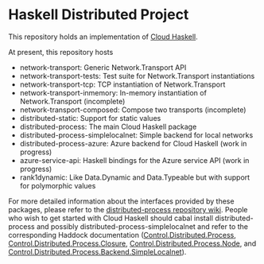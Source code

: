 Haskell Distributed Project
===========================

This repository holds an implementation of [Cloud Haskell][1].

At present, this repository hosts 

* network-transport: Generic Network.Transport API
* network-transport-tests: Test suite for Network.Transport instantiations
* network-transport-tcp: TCP instantiation of Network.Transport
* network-transport-inmemory: In-memory instantiation of Network.Transport (incomplete) 
* network-transport-composed: Compose two transports (incomplete)
* distributed-static: Support for static values
* distributed-process: The main Cloud Haskell package
* distributed-process-simplelocalnet: Simple backend for local networks
* distributed-process-azure: Azure backend for Cloud Haskell (work in progress)
* azure-service-api: Haskell bindings for the Azure service API (work in progress)
* rank1dynamic: Like Data.Dynamic and Data.Typeable but with support for polymorphic values

For more detailed information about the interfaces provided by these packages,
please refer to the [distributed-process repository wiki][2]. People who wish
to get started with Cloud Haskell should cabal install
distributed-process and possibly distributed-process-simplelocalnet and refer
to the corresponding Haddock documentation ([Control.Distributed.Process][3],
[Control.Distributed.Process.Closure][4],
[Control.Distributed.Process.Node][5], and
[Control.Distributed.Process.Backend.SimpleLocalnet][6]).

[1]: http://research.microsoft.com/en-us/um/people/simonpj/papers/parallel/remote.pdf
[2]: https://github.com/haskell-distributed/distributed-process/wiki
[3]: http://hackage.haskell.org/packages/archive/distributed-process/0.2.1.4/doc/html/Control-Distributed-Process.html
[4]: http://hackage.haskell.org/packages/archive/distributed-process/0.2.1.4/doc/html/Control-Distributed-Process-Closure.html
[5]: http://hackage.haskell.org/packages/archive/distributed-process/0.2.1.4/doc/html/Control-Distributed-Process-Node.html
[6]: http://hackage.haskell.org/packages/archive/distributed-process-simplelocalnet/0.2.0.3/doc/html/Control-Distributed-Process-Backend-SimpleLocalnet.html
